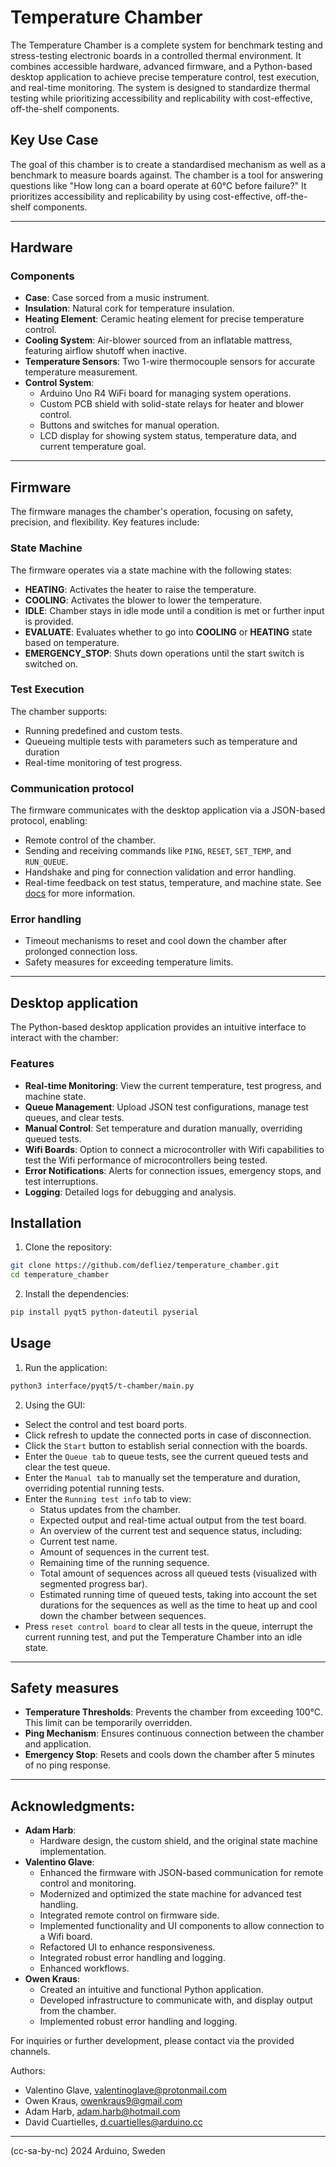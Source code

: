 # Temperature Chamber
The Temperature Chamber is a complete system for benchmark testing and stress-testing electronic boards in a controlled thermal environment. It combines accessible hardware, advanced firmware, and a Python-based desktop application to achieve precise temperature control, test execution, and real-time monitoring. The system is designed to standardize thermal testing while prioritizing accessibility and replicability with cost-effective, off-the-shelf components.


## Key Use Case
The goal of this chamber is to create a standardised mechanism as well as a benchmark
to measure boards against. The chamber is a tool for answering questions like "How long can a board
operate at 60°C before failure?" It prioritizes accessibility and replicability by using cost-effective,
off-the-shelf components.

---

## Hardware

### Components
- **Case**: Case sorced from a music instrument.
- **Insulation**: Natural cork for temperature insulation.
- **Heating Element**: Ceramic heating element for precise temperature control.
- **Cooling System**: Air-blower sourced from an inflatable mattress, featuring airflow shutoff when inactive.
- **Temperature Sensors**: Two 1-wire thermocouple sensors for accurate temperature measurement.
- **Control System**:
    - Arduino Uno R4 WiFi board for managing system operations.
    - Custom PCB shield with solid-state relays for heater and blower control.
    - Buttons and switches for manual operation.
    - LCD display for showing system status, temperature data, and current temperature goal.

---

## Firmware
The firmware manages the chamber's operation, focusing on safety, precision, and flexibility. Key features include:

### State Machine
The firmware operates via a state machine with the following states:
- **HEATING**: Activates the heater to raise the temperature.
- **COOLING**: Activates the blower to lower the temperature.
- **IDLE**: Chamber stays in idle mode until a condition is met or further input is provided.
- **EVALUATE**: Evaluates whether to go into **COOLING** or **HEATING** state based on temperature.
- **EMERGENCY_STOP**: Shuts down operations until the start switch is switched on.

### Test Execution
The chamber supports:
- Running predefined and custom tests.
- Queueing multiple tests with parameters such as temperature and duration
- Real-time monitoring of test progress.

### Communication protocol
The firmware communicates with the desktop application via a JSON-based protocol, enabling:
- Remote control of the chamber.
- Sending and receiving commands like `PING`, `RESET`, `SET_TEMP`, and `RUN_QUEUE`.
- Handshake and ping for connection validation and error handling.
- Real-time feedback on test status, temperature, and machine state.
See [docs](https://github.com/defliez/temperature_chamber/blob/main/docs/docs.md) for more information.

### Error handling
- Timeout mechanisms to reset and cool down the chamber after prolonged connection loss.
- Safety measures for exceeding temperature limits.

---

## Desktop application
The Python-based desktop application provides an intuitive interface to interact with the chamber:

### Features
- **Real-time Monitoring**: View the current temperature, test progress, and machine state.
- **Queue Management**: Upload JSON test configurations, manage test queues, and clear tests.
- **Manual Control**: Set temperature and duration manually, overriding queued tests.
- **Wifi Boards**: Option to connect a microcontroller with Wifi capabilities to test the Wifi performance of microcontrollers being tested.
- **Error Notifications**: Alerts for connection issues, emergency stops, and test interruptions.
- **Logging**: Detailed logs for debugging and analysis.

## Installation
1. Clone the repository:
```sh
git clone https://github.com/defliez/temperature_chamber.git
cd temperature_chamber
```

2. Install the dependencies:
```sh
pip install pyqt5 python-dateutil pyserial
```

## Usage
1. Run the application:
```sh
python3 interface/pyqt5/t-chamber/main.py
```

2. Using the GUI:
- Select the control and test board ports.
- Click refresh to update the connected ports in case of disconnection.
- Click the `Start` button to establish serial connection with the boards.
- Enter the `Queue tab` to queue tests, see the current queued tests and clear the test queue.
- Enter the `Manual tab` to manually set the temperature and duration, overriding potential running tests.
- Enter the `Running test info` tab to view:
    - Status updates from the chamber.
    - Expected output and real-time actual output from the test board.
    - An overview of the current test and sequence status, including:
    - Current test name.
    - Amount of sequences in the current test.
    - Remaining time of the running sequence.
    - Total amount of sequences across all queued tests (visualized with segmented progress bar).
    - Estimated running time of queued tests, taking into account the set durations for the sequences as well as the time to heat up and cool down the chamber between sequences.
- Press `reset control board` to clear all tests in the queue, interrupt the current running test, and put the Temperature Chamber into an idle state.

---

## Safety measures
- **Temperature Thresholds**: Prevents the chamber from exceeding 100°C. This limit can be temporarily overridden.
- **Ping Mechanism**: Ensures continuous connection between the chamber and application. 
- **Emergency Stop**: Resets and cools down the chamber after 5 minutes of no ping response.

---

## Acknowledgments:
- **Adam Harb**:
    - Hardware design, the custom shield, and the original state machine implementation.
- **Valentino Glave**:
    - Enhanced the firmware with JSON-based communication for remote control and monitoring.
    - Modernized and optimized the state machine for advanced test handling.
    - Integrated remote control on firmware side.
    - Implemented functionality and UI components to allow connection to a Wifi board.
    - Refactored UI to enhance responsiveness.
    - Integrated robust error handling and logging.
    - Enhanced workflows.
- **Owen Kraus**:
    - Created an intuitive and functional Python application.
    - Developed infrastructure to communicate with, and display output from the chamber.
    - Implemented robust error handling and logging.

For inquiries or further development, please contact via the provided channels.

Authors:
- Valentino Glave, <valentinoglave@protonmail.com>
- Owen Kraus, <owenkraus9@gmail.com>
- Adam Harb, <adam.harb@hotmail.com>
- David Cuartielles, <d.cuartielles@arduino.cc>

---

 (cc-sa-by-nc) 2024 Arduino, Sweden

